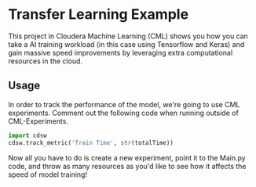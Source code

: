 # Transfer Learning Example

This project in Cloudera Machine Learning (CML) shows you how you can take a AI training workload (in this case using Tensorflow and Keras) and gain massive speed improvements by leveraging extra computational resources in the cloud.

## Usage

In order to track the performance of the model, we're going to use CML experiments. Comment out the following code when running outside of CML-Experiments.

```python
import cdsw
cdsw.track_metric('Train Time', str(totalTime))
```
Now all you have to do is create a new experiment, point it to the Main.py code, and throw as many resources as you'd like to see how it affects the speed of model training!